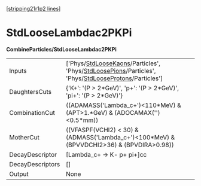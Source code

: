 [[stripping21r1p2 lines]](./stripping21r1p2-index)

# StdLooseLambdac2PKPi

**CombineParticles/StdLooseLambdac2PKPi**

|                  |                                                                                                                                                                                                                                                                 |
|------------------|-----------------------------------------------------------------------------------------------------------------------------------------------------------------------------------------------------------------------------------------------------------------|
| Inputs           | ['Phys/[StdLooseKaons](./stripping21r1p2-commonparticles-stdloosekaons)/Particles', 'Phys/[StdLoosePions](./stripping21r1p2-commonparticles-stdloosepions)/Particles', 'Phys/[StdLooseProtons](./stripping21r1p2-commonparticles-stdlooseprotons)/Particles'] |
| DaughtersCuts    | {'K+': '(P \> 2\*GeV)', 'p+': '(P \> 2\*GeV)', 'pi+': '(P \> 2\*GeV)'}                                                                                                                                                                                          |
| CombinationCut   | ((ADAMASS('Lambda_c+')\<110\*MeV) & (APT\>1.\*GeV) & (ADOCAMAX('')\<0.5\*mm))                                                                                                                                                                                   |
| MotherCut        | ((VFASPF(VCHI2) \< 30) & (ADMASS('Lambda_c+')\<100\*MeV) & (BPVVDCHI2\>36) & (BPVDIRA\>0.98))                                                                                                                                                                   |
| DecayDescriptor  | [Lambda_c+ -\> K- p+ pi+]cc                                                                                                                                                                                                                                   |
| DecayDescriptors | []                                                                                                                                                                                                                                                            |
| Output           | None                                                                                                                                                                                                                                                            |
